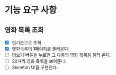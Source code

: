 # 기능 요구 사항

## 영화 목록 조회

- [x] 인기순으로 조회
- [x] 영화목록의 1페이지를 불러온다.
- [ ] 더보기 버튼을 누르면 그 다음의 영화 목록을 불러 온다.
- [ ] 20개씩 영화 목록을 보여준다.
- [ ] Skeleton UI를 구현한다.
